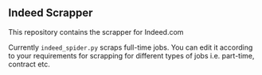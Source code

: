 ## Indeed Scrapper
This repository contains the scrapper for Indeed.com

Currently `indeed_spider.py` scraps full-time jobs. You can edit it according to your 
requirements for scrapping for different types of jobs i.e. part-time, contract etc.
